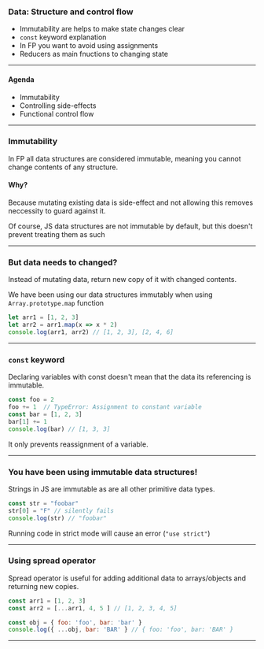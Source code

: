### Data: Structure and control flow

* Immutability are helps to make state changes clear
* `const` keyword explanation
* In FP you want to avoid using assignments
* Reducers as main fnuctions to changing state


___
#### Agenda
* Immutability
* Controlling side-effects
* Functional control flow
___
### Immutability

In FP all data structures are considered immutable, meaning you cannot change contents of any structure.

#### Why?

Because mutating existing data is side-effect and not allowing this removes neccessity to guard against it.

Of course, JS data structures are not immutable by default, but this doesn't prevent treating them as such

---
### But data needs to changed?
Instead of mutating data, return new copy of it with changed contents.

We have been using our data structures immutably when using `Array.prototype.map` function

```javascript
let arr1 = [1, 2, 3]
let arr2 = arr1.map(x => x * 2)
console.log(arr1, arr2) // [1, 2, 3], [2, 4, 6]
```
---
### `const` keyword

Declaring variables with const doesn't mean that the data its referencing is immutable. 

```javascript
const foo = 2
foo += 1  // TypeError: Assignment to constant variable
const bar = [1, 2, 3]
bar[1] += 1
console.log(bar) // [1, 3, 3]
```

It only prevents reassignment of a variable.

---
### You have been using immutable data structures!

Strings in JS are immutable as are all other primitive data types.

```javascript
const str = "foobar"
str[0] = "F" // silently fails
console.log(str) // "foobar"
```
Running code in strict mode will cause an error (`"use strict"`)

---
### Using spread operator
Spread operator is useful for adding additional data to arrays/objects and returning new copies.

```javascript
const arr1 = [1, 2, 3]
const arr2 = [...arr1, 4, 5 ] // [1, 2, 3, 4, 5]

const obj = { foo: 'foo', bar: 'bar' }
console.log({ ...obj, bar: 'BAR' } // { foo: 'foo', bar: 'BAR' }
```

---
<!--stackedit_data:
eyJoaXN0b3J5IjpbLTgwODkyNjA3LDYxNjkwMDU4OF19
-->